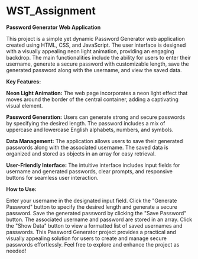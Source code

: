 # WST_Assignment
**Password Generator Web Application**

This project is a simple yet dynamic Password Generator web application created using HTML, CSS, and JavaScript. The user interface is designed with a visually appealing neon light animation, providing an engaging backdrop. The main functionalities include the ability for users to enter their username, generate a secure password with customizable length, save the generated password along with the username, and view the saved data.

**Key Features:**

**Neon Light Animation:** The web page incorporates a neon light effect that moves around the border of the central container, adding a captivating visual element.

**Password Generation:** Users can generate strong and secure passwords by specifying the desired length. The password includes a mix of uppercase and lowercase English alphabets, numbers, and symbols.

**Data Management:** The application allows users to save their generated passwords along with the associated username. The saved data is organized and stored as objects in an array for easy retrieval.

**User-Friendly Interface:** The intuitive interface includes input fields for username and generated passwords, clear prompts, and responsive buttons for seamless user interaction.

**How to Use:**

Enter your username in the designated input field.
Click the "Generate Password" button to specify the desired length and generate a secure password.
Save the generated password by clicking the "Save Password" button. The associated username and password are stored in an array.
Click the "Show Data" button to view a formatted list of saved usernames and passwords.
This Password Generator project provides a practical and visually appealing solution for users to create and manage secure passwords effortlessly. Feel free to explore and enhance the project as needed!
